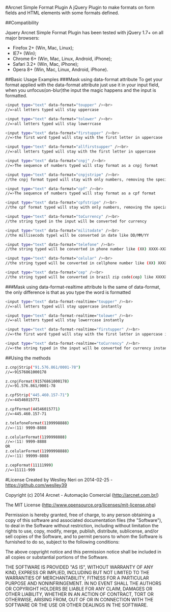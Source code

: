 #Arcnet Simple Format Plugin
A jQuery Plugin to make formats on form fields and HTML elements with some formats defined.

##Compatibility

Jquery Arcnet Simple Format Plugin has been tested with jQuery 1.7+ on all major browsers:

* Firefox 2+ (Win, Mac, Linux);
* IE7+ (Win);
* Chrome 6+ (Win, Mac, Linux, Android, iPhone);
* Safari 3.2+ (Win, Mac, iPhone);
* Opera 8+ (Win, Mac, Linux, Android, iPhone).


##Basic Usage Examples
###Mask using data-format attribute
To get your format applied with the data-format attribute just use it in your input field, when you unfocus(on-blur)the input the magic happens and the input is formatted.

```bash
<input type="text" data-format="toupper" /><br>
//=>all letters typed will stay uppercase

<input type="text" data-format="tolower" /><br>
//=>all letters typed will stay lowerrcase

<input type="text" data-format="firstupper" /><br>
//=>the first word typed will stay with the first letter in uppercase

<input type="text" data-format="allfirstsupper" /><br>
//=>all letters typed will stay with the first letter in uppercase

<input type="text" data-format="cnpj" /><br>
//=>The sequence of numbers typed will stay format as a cnpj format

<input type="text" data-format="cnpjstripe" /><br>
//the cnpj format typed will stay with only numbers, removing the special characters

<input type="text" data-format="cpf" /><br>
//=>The sequence of numbers typed will stay format as a cpf format

<input type="text" data-format="cpfstripe" /><br>
//the cpf format typed will stay with only numbers, removing the special characters

<input type="text" data-format="toCurrency" /><br>
//the string typed in the input will be converted for currency

<input type="text" data-format="militodate" /><br>
//the millisecods typel will be converted in date like DD/MM/YY

<input type="text" data-format="telefone" /><br>
//the string typed will be converted in phone number like (XX) XXXX-XXXX

<input type="text" data-format="celular" /><br>
//the string typed will be converted in cellphone number like (XX) XXXX-XXXX OR (XX) XXXXX-XXXX

<input type="text" data-format="cep" /><br>
//the string typed will be converted in brazil zip code(cep) like XXXXX-XXX
```

###Mask using data-format-realtime attribute
Is the same of data-format, the only difference is that as you type the word is formatted
```bash
<input type="text" data-format-realtime="toupper" /><br>
//=>all letters typed will stay uppercase instantly

<input type="text" data-format-realtime="tolower" /><br>
//=>all letters typed will stay lowerrcase instantly

<input type="text" data-format-realtime="firstupper" /><br>
//=>the first word typed will stay with the first letter in uppercase instantly

<input type="text" data-format-realtime="toCurrency" /><br>
//=>the string typed in the input will be converted for currency instantly
```

##Using the methods
```bash
z.cnpjStrip("91.576.861/0001-78")
//=>91576861000178

z.cnpjFormat(91576861000178)
//=>91.576.861/0001-78

z.cpfStrip("445.460.157-71")
//=>44546015771

z.cpfFormat(44546015771)
//=>445.460.157-71

z.telefoneFormat(1199998888)
//=>(11) 9999-8888

z.celularFormat(1199998888)
//=>(11) 9999-8888
OR
z.celularFormat(11999998888)
//=>(11) 99999-8888

z.cepFormat(11111999)
//=>11111-999
```

#License
Created by Weslley Neri on 2014-02-25 - https://github.com/weslley39

 Copyright (c) 2014 Arcnet - Automação Comercial (http://arcnet.com.br/)

 The MIT License (http://www.opensource.org/licenses/mit-license.php)

 Permission is hereby granted, free of charge, to any person
 obtaining a copy of this software and associated documentation
 files (the "Software"), to deal in the Software without
 restriction, including without limitation the rights to use,
 copy, modify, merge, publish, distribute, sublicense, and/or sell
 copies of the Software, and to permit persons to whom the
 Software is furnished to do so, subject to the following
 conditions:

 The above copyright notice and this permission notice shall be
 included in all copies or substantial portions of the Software.

 THE SOFTWARE IS PROVIDED "AS IS", WITHOUT WARRANTY OF ANY KIND,
 EXPRESS OR IMPLIED, INCLUDING BUT NOT LIMITED TO THE WARRANTIES
 OF MERCHANTABILITY, FITNESS FOR A PARTICULAR PURPOSE AND
 NONINFRINGEMENT. IN NO EVENT SHALL THE AUTHORS OR COPYRIGHT
 HOLDERS BE LIABLE FOR ANY CLAIM, DAMAGES OR OTHER LIABILITY,
 WHETHER IN AN ACTION OF CONTRACT, TORT OR OTHERWISE, ARISING
 FROM, OUT OF OR IN CONNECTION WITH THE SOFTWARE OR THE USE OR
 OTHER DEALINGS IN THE SOFTWARE.

